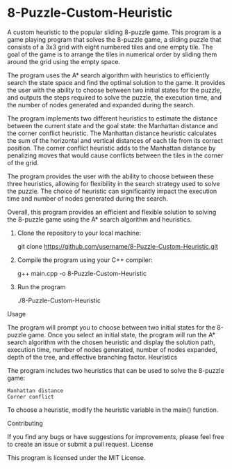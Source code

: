 # 8-Puzzle-Custom-Heuristic
A custom heuristic to the popular sliding 8-puzzle game.
This program is a game playing program that solves the 8-puzzle game, a sliding puzzle that consists of a 3x3 grid with eight numbered tiles and one empty tile. The goal of the game is to arrange the tiles in numerical order by sliding them around the grid using the empty space.

The program uses the A* search algorithm with heuristics to efficiently search the state space and find the optimal solution to the game. It provides the user with the ability to choose between two initial states for the puzzle, and outputs the steps required to solve the puzzle, the execution time, and the number of nodes generated and expanded during the search.

The program implements two different heuristics to estimate the distance between the current state and the goal state: the Manhattan distance and the corner conflict heuristic. The Manhattan distance heuristic calculates the sum of the horizontal and vertical distances of each tile from its correct position. The corner conflict heuristic adds to the Manhattan distance by penalizing moves that would cause conflicts between the tiles in the corner of the grid. 

The program provides the user with the ability to choose between these three heuristics, allowing for flexibility in the search strategy used to solve the puzzle. The choice of heuristic can significantly impact the execution time and number of nodes generated during the search.

Overall, this program provides an efficient and flexible solution to solving the 8-puzzle game using the A* search algorithm and heuristics.

1. Clone the repository to your local machine:
    
    git clone https://github.com/username/8-Puzzle-Custom-Heuristic.git

2. Compile the program using your C++ compiler:
    
    g++ main.cpp -o 8-Puzzle-Custom-Heuristic

3. Run the program
    
    ./8-Puzzle-Custom-Heuristic

Usage

The program will prompt you to choose between two initial states for the 8-puzzle game. Once you select an initial state, the program will run the A* search algorithm with the chosen heuristic and display the solution path, execution time, number of nodes generated, number of nodes expanded, depth of the tree, and effective branching factor.
Heuristics

The program includes two heuristics that can be used to solve the 8-puzzle game:

    Manhattan distance
    Corner conflict

To choose a heuristic, modify the heuristic variable in the main() function.

Contributing

If you find any bugs or have suggestions for improvements, please feel free to create an issue or submit a pull request.
License

This program is licensed under the MIT License.

